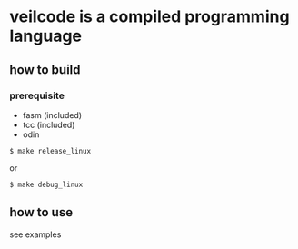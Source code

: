 # veilcode is a compiled programming language
## how to build
### prerequisite
- fasm (included)
- tcc (included)
- odin

```console
$ make release_linux
```
or
```console
$ make debug_linux
```
## how to use
see examples
